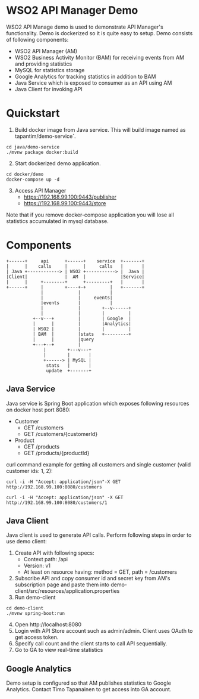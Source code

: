 # WSO2 API Manager Demo

WSO2 API Manage demo is used to demonstrate API Manager's functionality. Demo is
dockerized so it is quite easy to setup. Demo consists of following components:

* WSO2 API Manager (AM)
* WSO2 Business Activity Monitor (BAM) for receiving events from AM and providing statistics
* MySQL for statistics storage
* Google Analytics for tracking statistics in addition to BAM
* Java Service which is exposed to consumer as an API using AM
* Java Client for invoking API
 
# Quickstart

1. Build docker image from Java service. This will build image named as tapantim/demo-service`.
```
cd java/demo-service
./mvnw package docker:build
```
2. Start dockerized demo application.
```
cd docker/demo
docker-compose up -d
```
3. Access API Manager
    * https://192.168.99.100:9443/publisher
    * https://192.168.99.100:9443/store


Note that if you remove docker-compose application you will lose all statistics accumulated in mysql database.

# Components

```
+------+     api      +------+    service  +-------+
|      |    calls     |      |     calls   |       |
| Java +------------> | WSO2 +-----------> |  Java |
|Client|              |  AM  |             |Service|
|      |     +--------+      +---------+   |       |
+------+     |        +----+-+         |   +-------+
             |             |           |
             |             |     events|
             |events       |           |
             |             |        +--v------+
             |             |        |         |
          +--v---+         |        | Google  |
          |      |         |        |Analytics|
          | WSO2 |         |        |         |
          | BAM  |         |stats   +---------+
          |      |         |query
          +---+--+         |
              |        +---v---+
              |        |       |
              +------> | MySQL |
               stats   |       |
               update  +-------+
```


## Java Service

Java service is Spring Boot application which exposes following resources on docker host port 8080:

* Customer
    * GET /customers
    * GET /customers/{customerId}
* Product
    * GET /products
    * GET /products/{productId}

curl command example for getting all customers and single customer (valid customer ids: 1, 2):
```
curl -i -H "Accept: application/json"-X GET http://192.168.99.100:8080/customers

curl -i -H "Accept: application/json" -X GET http://192.168.99.100:8080/customers/1
```

## Java Client

Java client is used to generate API calls. Perform following steps in order to use demo client:

1. Create API with following specs:
    * Context path: /api
    * Version: v1
    * At least on resource having: method = GET, path = /customers    
2. Subscribe API and copy consumer id and secret key from AM's subscription page and paste them into demo-client/src/resources/application.properties
3. Run demo-client 
```
cd demo-client
./mvnw spring-boot:run
```
4. Open http://localhost:8080
5. Login with API Store account such as admin/admin. Client uses OAuth to get access token.
6. Specify call count and the client starts to call API sequentially.
7. Go to GA to view real-time statistics

## Google Analytics

Demo setup is configured so that AM publishes statistics to Google Analytics. Contact Timo Tapanainen to get access
into GA account.



